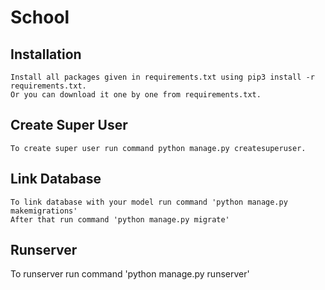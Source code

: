 # School

## Installation

    Install all packages given in requirements.txt using pip3 install -r requirements.txt.
    Or you can download it one by one from requirements.txt.

## Create Super User

    To create super user run command python manage.py createsuperuser.

## Link Database

    To link database with your model run command 'python manage.py makemigrations'
    After that run command 'python manage.py migrate'

## Runserver

To runserver run command 'python manage.py runserver'
